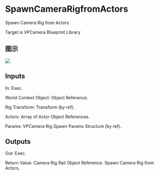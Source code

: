 # SpawnCameraRigfromActors

Spawn Camera Rig from Actors

Target is VPCamera Blueprint Library

## 图示

![]($-20221218-21313391.png)

## Inputs

In: Exec.

World Context Object: Object Reference.

Rig Transform: Transform (by ref).

Actors: Array of Actor Object References.

Params: VPCamera Rig Spawn Params Structure (by ref).  

## Outputs

Out: Exec.

Return Value: Camera Rig Rail Object Reference. Spawn Camera Rig from Actors.

